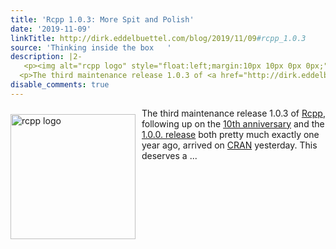 ```yaml
---
title: 'Rcpp 1.0.3: More Spit and Polish'
date: '2019-11-09'
linkTitle: http://dirk.eddelbuettel.com/blog/2019/11/09#rcpp_1.0.3
source: 'Thinking inside the box   '
description: |2-
   <p><img alt="rcpp logo" style="float:left;margin:10px 10px 0px 0px;" width="200" src="http://dirk.eddelbuettel.com/images/rcpp-logo-blue-dial.png"/></p>
  <p>The third maintenance release 1.0.3 of <a href="http://dirk.eddelbuettel.com/code/rcpp.html">Rcpp</a>, following up on the <a href="http://dirk.eddelbuettel.com/blog/2018/11/05#rcpp_at_ten_welcome_one_oh">10th anniversary</a> and the <a href="http://dirk.eddelbuettel.com/blog/2018/11/07#rcpp_1.0.0">1.0.0. release</a> both pretty much exactly one year ago, arrived on <a href="https://cran.r-project.org">CRAN</a> yesterday. This deserves a ...
disable_comments: true
---
```

 <p><img alt="rcpp logo" style="float:left;margin:10px 10px 0px 0px;" width="200" src="http://dirk.eddelbuettel.com/images/rcpp-logo-blue-dial.png"/></p>
<p>The third maintenance release 1.0.3 of <a href="http://dirk.eddelbuettel.com/code/rcpp.html">Rcpp</a>, following up on the <a href="http://dirk.eddelbuettel.com/blog/2018/11/05#rcpp_at_ten_welcome_one_oh">10th anniversary</a> and the <a href="http://dirk.eddelbuettel.com/blog/2018/11/07#rcpp_1.0.0">1.0.0. release</a> both pretty much exactly one year ago, arrived on <a href="https://cran.r-project.org">CRAN</a> yesterday. This deserves a ...